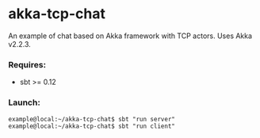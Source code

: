 # akka-tcp-chat #
An example of chat based on Akka framework with TCP actors.
Uses Akka v2.2.3.

### Requires: ###
- sbt >= 0.12

### Launch: ###

```
example@local:~/akka-tcp-chat$ sbt "run server"
example@local:~/akka-tcp-chat$ sbt "run client"
```